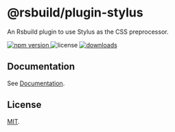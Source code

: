 # @rsbuild/plugin-stylus

An Rsbuild plugin to use Stylus as the CSS preprocessor.

<p>
  <a href="https://npmjs.com/package/@rsbuild/plugin-stylus">
   <img src="https://img.shields.io/npm/v/@rsbuild/plugin-stylus?style=flat-square&colorA=564341&colorB=EDED91" alt="npm version" />
  </a>
  <img src="https://img.shields.io/badge/License-MIT-blue.svg?style=flat-square&colorA=564341&colorB=EDED91" alt="license" />
  <a href="https://npmcharts.com/compare/@rsbuild/plugin-stylus?minimal=true"><img src="https://img.shields.io/npm/dm/@rsbuild/plugin-stylus.svg?style=flat-square&colorA=564341&colorB=EDED91" alt="downloads" /></a>
</p>

## Documentation

See [Documentation](https://rsbuild.rs/plugins/list/plugin-stylus).

## License

[MIT](https://github.com/web-infra-dev/rsbuild/blob/main/LICENSE).
